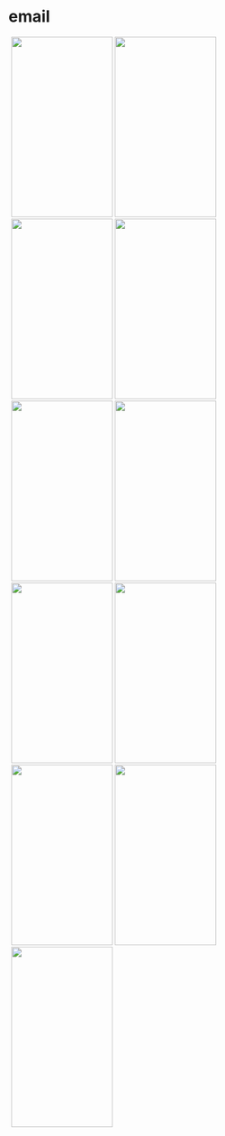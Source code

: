 # email
<div style="margin:5px;">
  <img src="https://github.com/wangzhengtai/email/blob/master/images/S90309-002139.jpg" width="180" height="320">
  <img src="https://github.com/wangzhengtai/email/blob/master/images/S90309-002145.jpg" width="180" height="320">
  <img src="https://github.com/wangzhengtai/email/blob/master/images/S90309-003130.jpg" width="180" height="320">
  <img src="https://github.com/wangzhengtai/email/blob/master/images/S90309-003142.jpg" width="180" height="320">
  <img src="https://github.com/wangzhengtai/email/blob/master/images/S90309-003151.jpg" width="180" height="320">
  <img src="https://github.com/wangzhengtai/email/blob/master/images/S90309-003207.jpg" width="180" height="320">
  <img src="https://github.com/wangzhengtai/email/blob/master/images/S90309-003214.jpg" width="180" height="320">
  <img src="https://github.com/wangzhengtai/email/blob/master/images/S90309-003222.jpg" width="180" height="320">
  <img src="https://github.com/wangzhengtai/email/blob/master/images/S90309-003259.jpg" width="180" height="320">
  <img src="https://github.com/wangzhengtai/email/blob/master/images/S90309-004203.jpg" width="180" height="320">
  <img src="https://github.com/wangzhengtai/email/blob/master/images/S90309-004222.jpg" width="180" height="320">
</div>
